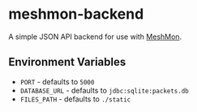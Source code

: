 # meshmon-backend

A simple JSON API backend for use with [MeshMon](https://github.com/rxt1077/MeshMon).

## Environment Variables

* `PORT` - defaults to `5000`
* `DATABASE_URL` - defaults to `jdbc:sqlite:packets.db`
* `FILES_PATH` - defaults to `./static`
